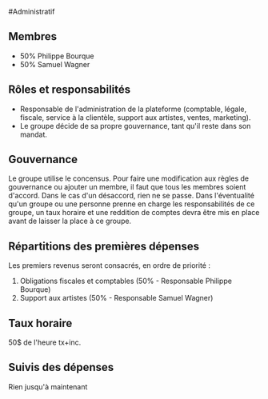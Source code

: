 #Administratif 

## Membres 
- 50% Philippe Bourque 
- 50% Samuel Wagner 

## Rôles et responsabilités
- Responsable de l'administration de la plateforme (comptable, légale, fiscale, service à la clientèle, support aux artistes, ventes, marketing).
- Le groupe décide de sa propre gouvernance, tant qu'il reste dans son mandat.

## Gouvernance 
Le groupe utilise le concensus. Pour faire une modification aux règles de gouvernance ou ajouter un membre, il faut que tous les membres soient d'accord. Dans le cas d'un désaccord, rien ne se passe. Dans l'éventualité qu'un groupe ou une personne prenne en charge les responsabilités de ce groupe, un taux horaire et une reddition de comptes devra être mis en place avant de laisser la place à ce groupe. 

## Répartitions des premières dépenses
Les premiers revenus seront consacrés, en ordre de priorité : 
1. Obligations fiscales et comptables (50% - Responsable Philippe Bourque)
2. Support aux artistes (50% - Responsable Samuel Wagner)

## Taux horaire
50$ de l'heure tx+inc.

## Suivis des dépenses 
Rien jusqu'à maintenant

